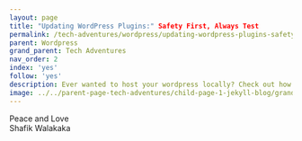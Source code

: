 ```yaml
---
layout: page
title: "Updating WordPress Plugins:" Safety First, Always Test
permalink: /tech-adventures/wordpress/updating-wordpress-plugins-safety-first-always-test
parent: Wordpress
grand_parent: Tech Adventures
nav_order: 2
index: 'yes'
follow: 'yes'
description: Ever wanted to host your wordpress locally? Check out how we've set-up our wordpress locally on Windows using the Windows Linux Subsystem (WSL)
image: ../../parent-page-tech-adventures/child-page-1-jekyll-blog/grandchild-page-1-steps-to-host-your-jekyll-site/image-jekyll-blog-host-your-site.png
---
```





Peace and Love<br>
Shafik Walakaka